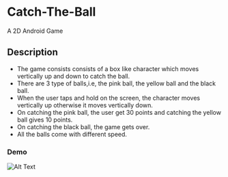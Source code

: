 # Catch-The-Ball
A 2D Android Game

## Description
* The game consists consists of a box like character which moves vertically up and down to catch the ball.
* There are 3 type of balls,i.e, the pink ball, the yellow ball and the black ball.
* When the user taps and hold on the screen, the character moves vertically up otherwise it moves vertically down.
* On catching the pink ball, the user get 30 points and catching the yellow ball gives 10 points.
* On catching the black ball, the game gets over.
* All the balls come with different speed.

### Demo

![Alt Text](https://github.com/Samarth175/Catch-The-Ball/blob/master/demo.gif)
